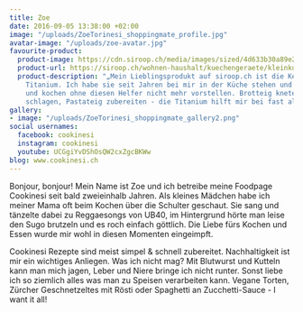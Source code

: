 ```yaml
---
title: Zoe
date: 2016-09-05 13:38:00 +02:00
image: "/uploads/ZoeTorinesi_shoppingmate_profile.jpg"
avatar-image: "/uploads/zoe-avatar.jpg"
favourite-product:
  product-image: https://cdn.siroop.ch/media/images/sized/4d633b30a89e2f2549d2beef8a87575b.400x400.jpg
  product-url: https://siroop.ch/wohnen-haushalt/kuechengeraete/kleinkuechengeraete/kenwood-chef-titanium-kmy60-273487?utm_source=smates&utm_medium=editorial&utm_campaign=smates_q416_zoe&utm_content=kenwoodchef
  product-description: "„Mein Lieblingsprodukt auf siroop.ch ist die Kenwood Chef
    Titanium. Ich habe sie seit Jahren bei mir in der Küche stehen und kann mir backen
    und kochen ohne diesen Helfer nicht mehr vorstellen. Brotteig kneten, Merinuge-Masse
    schlagen, Pastateig zubereiten - die Titanium hilft mir bei fast allem.“"
gallery:
- image: "/uploads/ZoeTorinesi_shoppingmate_gallery2.png"
social usernames:
  facebook: cookinesi
  instagram: cookinesi
  youtube: UCGgiYvDShOsQW2cxZgcBKWw
blog: www.cookinesi.ch
---
```


Bonjour, bonjour! Mein Name ist Zoe und ich betreibe meine Foodpage Cookinesi seit bald zweieinhalb Jahren. Als kleines Mädchen habe ich meiner Mama oft beim Kochen über die Schulter geschaut. Sie sang und tänzelte dabei zu Reggaesongs von UB40, im Hintergrund hörte man leise den Sugo brutzeln und es roch einfach göttlich. Die Liebe fürs Kochen und Essen wurde mir wohl in diesen Momenten eingeimpft.

Cookinesi Rezepte sind meist simpel & schnell zubereitet. Nachhaltigkeit ist mir ein wichtiges Anliegen. Was ich nicht mag? Mit Blutwurst und Kutteln kann man mich jagen, Leber und Niere bringe ich nicht runter. Sonst liebe ich so ziemlich alles was man zu Speisen verarbeiten kann. Vegane Torten, Zürcher Geschnetzeltes mit Rösti oder Spaghetti an Zucchetti-Sauce - I want it all!
